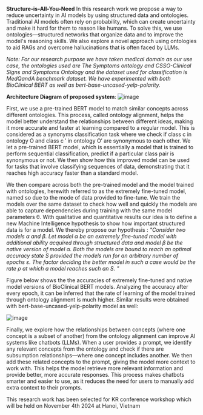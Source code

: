**Structure-is-All-You-Need**
In this research work we propose a way to reduce uncertainty in AI models by using structured data and ontologies. Traditional AI models often rely on probability, which can create uncertainty and make it hard for them to reason like humans. To solve this, we use ontologies—structured networks that organize data and to improve the model's reasoning skills. We also explore a novel approach using ontologies to aid RAGs and overcome hallucinations that is often faced by LLMs.


_Note: For our research purpose we have taken medical domain as our use case, the ontologies used are The Symptoms ontology and CSSO-Clinical Signs and Symptoms Ontology and the dataset used for classification is MedQandA benchmark dataset. We have experimented with both BioClinical BERT as well as bert-base-uncased-yelp-polarity._


**Architecture Diagram of proposed system**:
![image](https://github.com/user-attachments/assets/eec5eab6-859a-44d2-b871-2f827ab4d496)


First, we use a pre-trained BERT model to match similar concepts across different ontologies. This process, called ontology alignment, helps the model better understand the relationships between different ideas, making it more accurate and faster at learning compared to a regular model. This is considered as a synonyms classification task where we check if class c in ontology O and class c ′ in ontology O′ are synonymous to each other. We let a pre-trained BERT model, which is essentially a model that is trained to perform sequential classification, predict if a particular class pair is synonymous or not. We then show how this improved model can be used for tasks that involve classifying sequences of data, demonstrating that it reaches high accuracy faster than a standard model. 

We then compare across both the pre-trained model and the model trained with ontologies, herewith referred to as the extremely fine-tuned model, named so due to the mode of data provided to fine-tune. We train the models over the same dataset to check how well and quickly the models are able to capture dependencies during training with the 
same model parameters θ. With qualitative and quantitative results our idea is to define a new Machine Intelligence hypothesis to show how important structured data is for a model. We thereby propose our hypothesis : 
_"Consider two models α and β. Let model α be an extremely fine-tuned model with additional ability acquired through structured data and model β be the native version of model α. Both the models are bound to reach an optimal accuracy state S provided the models run for an arbitrary number of epochs ε. The factor deciding the better model in such a case would be the rate ρ at which a model reaches such an S. "_

Figure below shows the the accuracies of extremely fine-tuned and native model versions of BioClinical BERT models. Analyzing the accuracy after every epoch, it can be inferred that the rate of learning of the model trained through ontology alignment is much higher. Similar results were obtained with bert-base-uncased-yelp-polarity model as well:

![image](https://github.com/user-attachments/assets/2468e697-c5ab-4d58-b61f-5c291eeb150e)


Finally, we explore how the relationships between concepts (where one concept is a subset of another) from the ontology alignment can improve AI systems like chatbots (LLMs). When a user provides a prompt, we identify any relevant concepts from the ontology and check if there are subsumption relationships—where one concept includes another. We then add these related concepts to the prompt, giving the model more context to work with. This helps the model retrieve more relevant information and provide better, more accurate responses. This process makes chatbots smarter and easier to use, as it reduces the need for users to manually add extra context to their prompts.

This research work has been selected for KR conference workshop which will be held on November 4th 2024 at Hanoi, Vietnam
